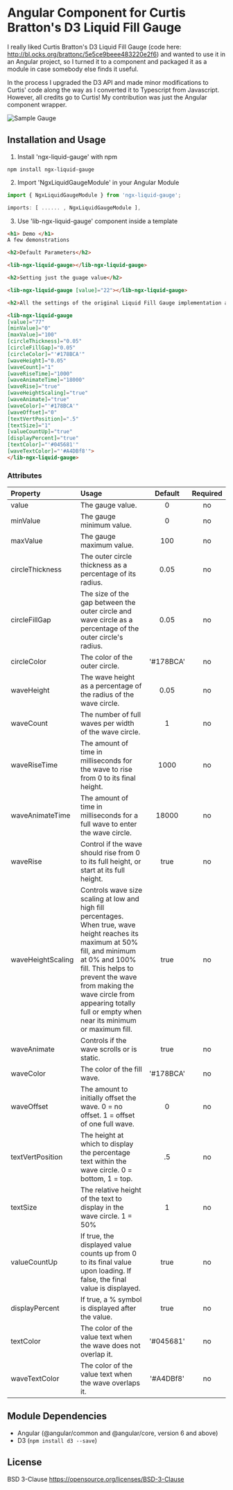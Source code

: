 # Angular Component for Curtis Bratton's D3 Liquid Fill Gauge

I really liked Curtis Bratton's D3 Liquid Fill Gauge (code here: http://bl.ocks.org/brattonc/5e5ce9beee483220e2f6) and wanted to use it in an Angular project, so I turned it to a component and packaged it as a module in case somebody else finds it useful. 

In the process I upgraded the D3 API and made minor modifications to Curtis' code along the way as I converted it to Typescript from Javascript. However, all credits go to Curtis! My contribution was just the Angular component wrapper.


![Sample Gauge](https://github.com/adedayo/ngx-liquid-gauge/blob/master/images/sample.png)


## Installation and Usage

1. Install 'ngx-liquid-gauge' with npm
```
npm install ngx-liquid-gauge
```
2. Import 'NgxLiquidGaugeModule' in your Angular Module 
```javascript
import { NgxLiquidGaugeModule } from 'ngx-liquid-gauge';

imports: [ ...... , NgxLiquidGaugeModule ],
```

3) Use 'lib-ngx-liquid-gauge' component inside a template
```html
<h1> Demo </h1>
A few demonstrations

<h2>Default Parameters</h2>

<lib-ngx-liquid-gauge></lib-ngx-liquid-gauge>

<h2>Setting just the guage value</h2>

<lib-ngx-liquid-gauge [value]="22"></lib-ngx-liquid-gauge>

<h2>All the settings of the original Liquid Fill Gauge implementation are exposed as optional inputs to the Angular Component</h2>

<lib-ngx-liquid-gauge 
[value]="77" 
[minValue]="0" 
[maxValue]="100" 
[circleThickness]="0.05" 
[circleFillGap]="0.05"
[circleColor]="'#178BCA'" 
[waveHeight]="0.05" 
[waveCount]="1" 
[waveRiseTime]="1000" 
[waveAnimateTime]="18000" 
[waveRise]="true"
[waveHeightScaling]="true" 
[waveAnimate]="true" 
[waveColor]="'#178BCA'" 
[waveOffset]="0" 
[textVertPosition]=".5" 
[textSize]="1"
[valueCountUp]="true" 
[displayPercent]="true" 
[textColor]="'#045681'" 
[waveTextColor]="'#A4DBf8'">
</lib-ngx-liquid-gauge>

```

### Attributes

|Property        | Usage           | Default  | Required |
|:------------- |:-------------|:-----:|:-----:|
| value | The gauge value. | 0 | no |
| minValue | The gauge minimum value. | 0 | no |
| maxValue | The gauge maximum value. | 100 | no |
| circleThickness | The outer circle thickness as a percentage of its radius. | 0.05 | no |
| circleFillGap | The size of the gap between the outer circle and wave circle as a percentage of the outer circle's radius. | 0.05 | no |
| circleColor | The color of the outer circle. | '#178BCA' | no |
| waveHeight | The wave height as a percentage of the radius of the wave circle. | 0.05 | no |
| waveCount | The number of full waves per width of the wave circle. | 1 | no |
| waveRiseTime | The amount of time in milliseconds for the wave to rise from 0 to its final height. | 1000 | no |
| waveAnimateTime | The amount of time in milliseconds for a full wave to enter the wave circle. | 18000 | no |
| waveRise | Control if the wave should rise from 0 to its full height, or start at its full height. | true | no |
| waveHeightScaling | Controls wave size scaling at low and high fill percentages. When true, wave height reaches its maximum at 50% fill, and minimum at 0% and 100% fill. This helps to prevent the wave from making the wave circle from appearing totally full or empty when near its minimum or maximum fill. | true | no |
| waveAnimate | Controls if the wave scrolls or is static. | true | no |
| waveColor | The color of the fill wave. | '#178BCA' | no |
| waveOffset | The amount to initially offset the wave. 0 = no offset. 1 = offset of one full wave. | 0 | no |
| textVertPosition | The height at which to display the percentage text within the wave circle. 0 = bottom, 1 = top. | .5 | no |
| textSize | The relative height of the text to display in the wave circle. 1 = 50% | 1 | no |
| valueCountUp | If true, the displayed value counts up from 0 to its final value upon loading. If false, the final value is displayed. | true | no |
| displayPercent | If true, a % symbol is displayed after the value. | true | no |
| textColor | The color of the value text when the wave does not overlap it. | '#045681' | no |
| waveTextColor | The color of the value text when the wave overlaps it. | '#A4DBf8' | no | 

## Module Dependencies
* Angular (@angular/common and @angular/core, version 6 and above)
* D3 (`npm install d3 --save`)

## License
BSD 3-Clause https://opensource.org/licenses/BSD-3-Clause